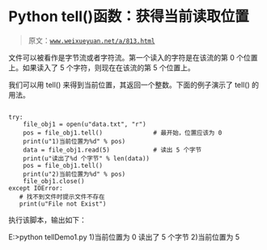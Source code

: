 # Python tell()函数：获得当前读取位置

> 原文：[`www.weixueyuan.net/a/813.html`](http://www.weixueyuan.net/a/813.html)

文件可以被看作是字节流或者字符流。第一个读入的字符是在该流的第 0 个位置上。如果读入了 5 个字符，则现在在该流的第 5 个位置上。

我们可以用 tell() 来得到当前位置，其返回一个整数。下面的例子演示了 tell() 的用法。

```

try:
    file_obj1 = open(u"data.txt", "r")
    pos = file_obj1.tell()              # 最开始，位置应该为 0
    print(u"1)当前位置为%d" % pos)
    data = file_obj1.read(5)            # 读出 5 个字节
    print(u"读出了%d 个字节" % len(data))
    pos = file_obj1.tell()
    print(u"2)当前位置为%d" % pos)
    file_obj1.close()
except IOError:
   # 找不到文件时提示文件不存在
   print(u"File not Exist")
```

执行该脚本，输出如下：

E:>python tellDemo1.py
1)当前位置为 0
读出了 5 个字节
2)当前位置为 5
